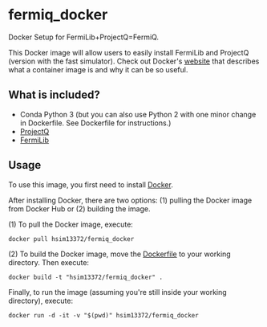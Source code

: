 # fermiq_docker
Docker Setup for FermiLib+ProjectQ=FermiQ.

This Docker image will allow users to easily install FermiLib and ProjectQ (version with the fast simulator). Check out Docker's [website](https://www.docker.com/what-container) that describes what a container image is and why it can be so useful. 

## What is included?
- Conda Python 3 (but you can also use Python 2 with one minor change in Dockerfile. See Dockerfile for instructions.)
- [ProjectQ](https://github.com/ProjectQ-Framework/ProjectQ) 
- [FermiLib](https://github.com/ProjectQ-Framework/FermiLib.git)

## Usage

To use this image, you first need to install [Docker](https://www.docker.com/).

After installing Docker, there are two options: (1) pulling the Docker image from Docker Hub or (2) building the image.

(1) To pull the Docker image, execute:

```
docker pull hsim13372/fermiq_docker
```
 
(2) To build the Docker image, move the [Dockerfile](https://github.com/hsim13372/fermiq_docker/blob/master/Dockerfile) to your working directory. Then execute:

```
docker build -t "hsim13372/fermiq_docker" .
```

Finally, to run the image (assuming you're still inside your working directory), execute:

```
docker run -d -it -v "$(pwd)" hsim13372/fermiq_docker
```

